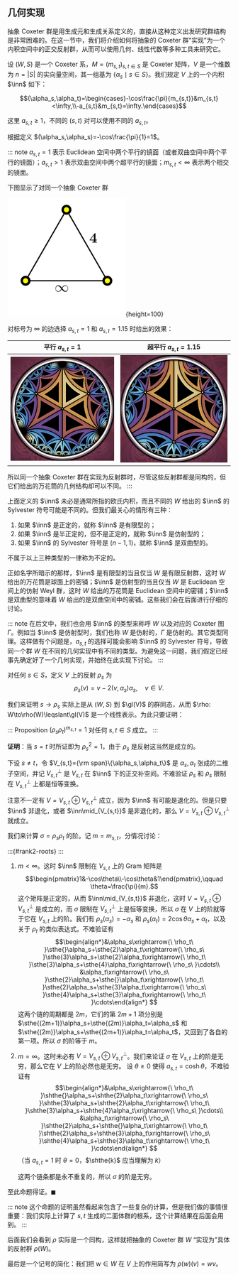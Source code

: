 ## 几何实现

抽象 Coxeter 群是用生成元和生成关系定义的，直接从这种定义出发研究群结构是非常困难的。在这一节中，我们将介绍如何将抽象的 Coxeter 群“实现”为一个内积空间中的正交反射群，从而可以使用几何、线性代数等多种工具来研究它。

设 $(W,S)$ 是一个 Coxeter 系，$M=(m_{s,t})_{s,t\in S}$ 是 Coxeter 矩阵，$V$ 是一个维数为 $n=|S|$ 的实向量空间，其一组基为 $\{\alpha_s \mid s\in S\}$。我们规定 $V$ 上的一个内积 $\inn$ 如下：

$$(\alpha_s,\alpha_t)=\begin{cases}-\cos\frac{\pi}{m_{s,t}}&m_{s,t}<\infty,\\-a_{s,t}&m_{s,t}=\infty.\end{cases}$$

这里 $a_{s,t}\geq 1$，不同的 $(s,t)$ 对可以使用不同的 $a_{s,t}$。

根据定义 $(\alpha_s,\alpha_s)=-\cos\frac{\pi}{1}=1$。

::: note
$a_{s,t}=1$ 表示 Euclidean 空间中两个平行的镜面（或者双曲空间中两个平行的镜面）；$a_{s,t}>1$ 表示双曲空间中两个超平行的镜面；$m_{s,t}<\infty$ 表示两个相交的镜面。

下图显示了对同一个抽象 Coxeter 群

![](images/3-4-inf.svg){height=100}

对标号为 $\infty$ 的边选择 $a_{s,t}=1$ 和 $a_{s,t}=1.15$ 时给出的效果：

| 平行 $a_{s,t}=1$ | 超平行  $a_{s,t}=1.15$ |
|:---:|:---:|
|![](images/parallel.png)|![](images/hypparallel.png)|

所以同一个抽象 Coxeter 群在实现为反射群时，尽管这些反射群都是同构的，但它们给出的万花筒的几何结构却可以不同。
:::

上面定义的 $\inn$ 未必是通常所指的欧氏内积，而且不同的 $W$ 给出的 $\inn$ 的 Sylvester 符号可能是不同的。但我们最关心的情形有三种：

1. 如果 $\inn$ 是正定的，就称 $\inn$ 是有限型的；
2. 如果 $\inn$ 是半正定的，但不是正定的，就称 $\inn$ 是仿射型的；
3. 如果 $\inn$ 的 Sylvester 符号是 $(n-1, 1)$，就称 $\inn$ 是双曲型的。

不属于以上三种类型的一律称为不定的。

正如名字所暗示的那样，$\inn$ 是有限型的当且仅当 $W$ 是有限反射群，这时 $W$ 给出的万花筒是球面上的密铺；$\inn$ 是仿射型的当且仅当 $W$ 是 Euclidean 空间上的仿射 Weyl 群，这时 $W$ 给出的万花筒是 Euclidean 空间中的密铺；$\inn$ 是双曲型的意味着 $W$ 给出的是双曲空间中的密铺。这些我们会在后面进行仔细的讨论。

::: note
在后文中，我们也会用 $\inn$ 的类型来称呼 $W$ 以及对应的 Coxeter 图 $\Gamma$。例如当 $\inn$ 是仿射型时，我们也称 $W$ 是仿射的，$\Gamma$ 是仿射的。其它类型同理。这样做有个问题是，$a_{s,t}$ 的选择可能会影响 $\inn$ 的 Sylvester 符号，导致同一个群 $W$ 在不同的几何实现中有不同的类型。为避免这一问题，我们假定已经事先确定好了一个几何实现，并始终在此实现下讨论。
:::

对任何 $s\in S$，定义 $V$ 上的反射 $\rho_s$ 为
$$\rho_s(v) = v -2(v,\alpha_s)\alpha_s ,\quad v\in V.$$

我们来证明 $s\to\rho_s$ 实际上是从 $(W,S)$ 到 $\gl(V)$ 的群同态，从而 $\rho: W\to\rho(W)\leqslant\gl(V)$ 是一个线性表示。为此只要证明：

::: Proposition
$(\rho_s\rho_t)^{m_{s,t}}=1$ 对任何 $s,t\in S$ 成立。
:::

**证明**：当 $s=t$ 时所证即为 $\rho_s^2=1$，由于 $\rho_s$ 是反射这当然是成立的。

下设 $s\ne t$，令 $V_{s,t}={\rm span}\{\alpha_s,\alpha_t\}$ 是 $\alpha_s,\alpha_t$ 张成的二维子空间，并记 $V_{s,t}^\bot$ 是 $V_{s,t}$ 在 $\inn$ 下的正交补空间。不难验证 $\rho_s$ 和 $\rho_s$ 限制在 $V_{s,t}^\bot$ 上都是恒等变换。

注意不一定有 $V=V_{s,t}\oplus V_{s,t}^\bot$ 成立，因为 $\inn$ 有可能是退化的。但是只要 $\inn$ 非退化，或者 $\inn\mid_{V_{s,t}}$ 是非退化的，那么 $V=V_{s,t}\oplus V_{s,t}^\bot$ 就成立。

我们来计算 $\sigma=\rho_s\rho_t$ 的阶。记 $m=m_{s,t}$，分情况讨论：

:::{#rank2-roots}
:::

1. $m<\infty$。这时 $\inn$ 限制在 $V_{s,t}$ 上的 Gram 矩阵是
$$\begin{pmatrix}1&-\cos\theta\\-\cos\theta&1\end{pmatrix},\qquad \theta=\frac{\pi}{m}.$$
这个矩阵是正定的，从而 $\inn\mid_{V_{s,t}}$ 非退化，这时 $V=V_{s,t}\oplus V_{s,t}^\bot$ 是成立的，而 $\sigma$ 限制在 $V_{s,t}^\bot$ 上是恒等变换，所以 $\sigma$ 在 $V$ 上的阶就等于它在 $V_{s,t}$ 上的阶。我们有 $\rho_s(\alpha_s)=-\alpha_s$ 和 $\rho_s(\alpha_t)=2\cos\theta\alpha_s+\alpha_t$，以及关于 $\rho_t$ 的类似表达式。不难验证有
$$\begin{align*}&\alpha_s\xrightarrow{\ \rho_t\ }\sthe{}\alpha_s+\sthe{2}\alpha_t\xrightarrow{\ \rho_s\ }\sthe{3}\alpha_s+\sthe{2}\alpha_t\xrightarrow{\ \rho_t\ }\sthe{3}\alpha_s+\sthe{4}\alpha_t\xrightarrow{\ \rho_s\ }\cdots\\
&\alpha_t\xrightarrow{\ \rho_s\ }\sthe{2}\alpha_s+\sthe{}\alpha_t\xrightarrow{\ \rho_t\ }\sthe{2}\alpha_s+\sthe{3}\alpha_t\xrightarrow{\ \rho_s\ }\sthe{4}\alpha_s+\sthe{3}\alpha_t\xrightarrow{\ \rho_t\ }\cdots\end{align*}
$$
这两个链的周期都是 $2m$，它们的第 $2m+1$ 项分别是 $\sthe{(2m+1)}\alpha_s+\sthe{(2m)}\alpha_t=\alpha_s$ 和 $\sthe{(2m)}\alpha_s+\sthe{(2m+1)}\alpha_t=\alpha_t$，又回到了各自的第一项。所以 $\sigma$ 的阶等于 $m$。

2. $m=\infty$。这时未必有 $V=V_{s,t}\oplus V_{s,t}^\bot$。我们来论证 $\sigma$ 在 $V_{s,t}$ 上的阶是无穷，那么它在 $V$ 上的阶必然也是无穷。
设 $\theta\geq0$ 使得 $a_{s,t}=\cosh\theta$，不难验证有
$$\begin{align*}&\alpha_s\xrightarrow{\ \rho_t\ }\shthe{}\alpha_s+\shthe{2}\alpha_t\xrightarrow{\ \rho_s\ }\shthe{3}\alpha_s+\shthe{2}\alpha_t\xrightarrow{\ \rho_t\ }\shthe{3}\alpha_s+\shthe{4}\alpha_t\xrightarrow{\ \rho_s\ }\cdots\\
&\alpha_t\xrightarrow{\ \rho_s\ }\shthe{2}\alpha_s+\shthe{}\alpha_t\xrightarrow{\ \rho_t\ }\shthe{2}\alpha_s+\shthe{3}\alpha_t\xrightarrow{\ \rho_s\ }\shthe{4}\alpha_s+\shthe{3}\alpha_t\xrightarrow{\ \rho_t\ }\cdots\end{align*}
$$（当 $a_{s,t}=1$ 时 $\theta=0$，$\shthe{k}$ 应当理解为 $k$）

   这两个链条都是永不重复的，所以 $\sigma$ 的阶是无穷。

至此命题得证。$\blacksquare$

::: note
这个命题的证明虽然看起来包含了一些复杂的计算，但是我们做的事情很重要：我们实际上计算了 $s,t$ 生成的二面体群的根系，这个计算结果在后面会用到。
:::


后面我们会看到 $\rho$ 实际是一个同构，这样就把抽象的 Coxeter 群 $W$ “实现为”具体的反射群 $\rho(W)$。

最后是一个记号的简化：我们把 $w\in W$ 在 $V$ 上的作用简写为 $\rho(w)(v)=wv$。

